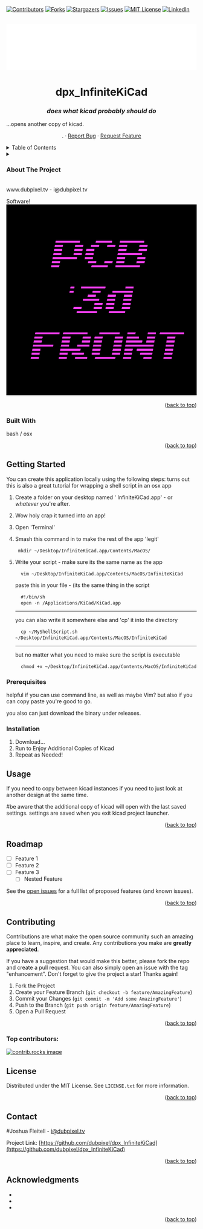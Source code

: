 <!-- Improved compatibility of back to top link: See: https://github.com/othneildrew/Best-README-Template/pull/73 -->
<a id="readme-top"></a>
<!--
*** Thanks for checking out the Best-README-Template. If you have a suggestion
*** that would make this better, please fork the repo and create a pull request
*** or simply open an issue with the tag "enhancement".
*** Don't forget to give the project a star!
*** Thanks again! Now go create something AMAZING! :D
*** /// d   u   b   p   i   x   e   l 
*** this has additionally been changed by dubpixel for the dpx_ series of projects
*** search dpx_InfiniteKiCad .. replace COMMAND OPTION F
*** modified for software only
*** also has added kicad badge
-->



<!-- PROJECT SHIELDS -->
<!--
*** I'm using markdown "reference style" links for readability.
*** Reference links are enclosed in brackets [ ] instead of parentheses ( ).
*** See the bottom of this document for the declaration of the reference variables
*** for contributors-url, forks-url, etc. This is an optional, concise syntax you may use.
*** https://www.markdownguide.org/basic-syntax/#reference-style-links
***
-->
[![Contributors][contributors-shield]][contributors-url]
[![Forks][forks-shield]][forks-url]
[![Stargazers][stars-shield]][stars-url]
[![Issues][issues-shield]][issues-url]
[![MIT License][license-shield]][license-url]
[![LinkedIn][linkedin-shield]][linkedin-url]



<!-- PROJECT LOGO -->
<br />
<div align="center">
  <a href="https://github.com/dubpixel/dpx_InfiniteKiCad">
    <img src="images/logo.png" alt="Logo" height="120">
  </a>

<h1 align="center">dpx_InfiniteKiCad </h1>
<h3 align="center"><i>does what kicad probably should do</i></h3>

  <p align="left">
    ...opens another copy of kicad. 
    <br />
    <div align="center"> 
    
   .
    ·
    <a href="https://github.com/dubpixel/dpx_InfiniteKiCad/issues/new?labels=bug&template=bug-report---.md">Report Bug</a>
    ·
    <a href="https://github.com/dubpixel/dpx_InfiniteKiCad/issues/new?labels=enhancement&template=feature-request---.md">Request Feature</a>
    </div>
    </p>
</div>



<!-- TABLE OF CONTENTS -->
<details>
  <summary>Table of Contents</summary>
  <ol>
    <li>
      <a href="#about-the-project">About The Project</a>
      <ul>
        <li><a href="#built-with">Built With</a></li>
      </ul>
    </li>
    <li>
      <a href="#getting-started">Getting Started</a>
      <ul>
        <li><a href="#prerequisites">Prerequisites</a></li>
        <li><a href="#installation">Installation</a></li>
      </ul>
    </li>
    <li><a href="#usage">Usage</a></li>
    <li><a href="#roadmap">Roadmap</a></li>
    <li><a href="#contributing">Contributing</a></li>
    <li><a href="#license">License</a></li>
    <li><a href="#contact">Contact</a></li>
    <li><a href="#acknowledgments">Acknowledgments</a></li>
  </ol>
</details>



<!-- ABOUT THE PROJECT -->
<details>
<summary><h3>About The Project</h3></summary>
'you would think that this would be the default behavior' -MK 
i made an app to open kicad, again. because sometimes you hellof want to copy things between designs, or, god forbid look at them. on a mac of course. It was originally called double kicad, but people were like well you can open more than two copies so here we are; InfiniteKiCad

</details>
</br>
www.dubpixel.tv  - i@dubpixel.tv
</br>

Software!
![FRONT][product-front]





<p align="right">(<a href="#readme-top">back to top</a>)</p>

### Built With 
  bash / osx
<!--
 * [![Next][Next.js]][Next-url]
 * [![React][React.js]][React-url]
 * [![Vue][Vue.js]][Vue-url]
 * [![Angular][Angular.io]][Angular-url]
 * [![Svelte][Svelte.dev]][Svelte-url]
 * [![Laravel][Laravel.com]][Laravel-url]
 * [![Bootstrap][Bootstrap.com]][Bootstrap-url]
 * [![JQuery][JQuery.com]][JQuery-url]
 
-->
<p align="right">(<a href="#readme-top">back to top</a>)</p>



<!-- GETTING STARTED -->
## Getting Started
You can create this application locally using the following steps:
turns out this is also a great tutorial for wrapping a shell script in an osx app


1.  Create a folder on your desktop named ' InfiniteKiCad.app'  - or _whatever_ you're after.
2.  Wow holy crap it turned into an app!
4.  Open 'Terminal'
5.  Smash this command in to make the rest of the app 'legit'
     ```
      mkdir ~/Desktop/InfiniteKiCad.app/Contents/MacOS/
    
    ```
6.   Write your script  - make sure its the same name as the app  
      ```
        vim ~/Desktop/InfiniteKiCad.app/Contents/MacOS/InfiniteKiCad
      ```
      paste this in your file  - (its the same thing in the script
      ```
        #!/bin/sh
        open -n /Applications/KiCad/KiCad.app
      ```

      ----
      you can also write it somewhere else and 'cp' it into the directory
      ```
        cp ~/MyShellScript.sh ~/Desktop/InfiniteKiCad.app/Contents/MacOS/InfiniteKiCad
      ```
      ----
     but no matter what you need to make sure the script is executable
     ```
       chmod +x ~/Desktop/InfiniteKiCad.app/Contents/MacOS/InfiniteKiCad
     ```
     
      


       


### Prerequisites

helpful if you can use command line, as well as maybe Vim?
but also if you can copy paste you're good to go.

you also can just download the binary under releases.


### Installation

1. Download...
2. Run to Enjoy Additional Copies of Kicad
3. Repeat as Needed!

<!-- USAGE EXAMPLES -->
## Usage

 If you need to copy between kicad instances 
 if you need to just look at another design at the same time.

 #be aware that the additional copy of kicad will open with the last saved settings. settings are saved when you exit kicad project launcher.
<p align="right">(<a href="#readme-top">back to top</a>)</p>



<!-- ROADMAP -->
## Roadmap

- [ ] Feature 1
- [ ] Feature 2
- [ ] Feature 3
    - [ ] Nested Feature

See the [open issues](https://github.com/dubpixel/dpx_InfiniteKiCad/issues) for a full list of proposed features (and known issues).

<p align="right">(<a href="#readme-top">back to top</a>)</p>



<!-- CONTRIBUTING -->
## Contributing

Contributions are what make the open source community such an amazing place to learn, inspire, and create. Any contributions you make are **greatly appreciated**.

If you have a suggestion that would make this better, please fork the repo and create a pull request. You can also simply open an issue with the tag "enhancement".
Don't forget to give the project a star! Thanks again!

1. Fork the Project
2. Create your Feature Branch (`git checkout -b feature/AmazingFeature`)
3. Commit your Changes (`git commit -m 'Add some AmazingFeature'`)
4. Push to the Branch (`git push origin feature/AmazingFeature`)
5. Open a Pull Request

<p align="right">(<a href="#readme-top">back to top</a>)</p>

### Top contributors:

<a href="https://github.com/dubpixel/dpx_InfiniteKiCad/graphs/contributors">
  <img src="https://contrib.rocks/image?repo=dubpixel/dpx_InfiniteKiCad" alt="contrib.rocks image" />
</a>



<!-- LICENSE -->
## License

Distributed under the MIT License. See `LICENSE.txt` for more information.

<p align="right">(<a href="#readme-top">back to top</a>)</p>



<!-- CONTACT -->
## Contact

#Joshua Fleitell - i@dubpixel.tv

Project Link: [https://github.com/dubpixel/dpx_InfiniteKiCad](https://github.com/dubpixel/dpx_InfiniteKiCad)

<p align="right">(<a href="#readme-top">back to top</a>)</p>



<!-- ACKNOWLEDGMENTS -->
## Acknowledgments

* []()
* []()
* []()

<p align="right">(<a href="#readme-top">back to top</a>)</p>



<!-- MARKDOWN LINKS & IMAGES -->
<!-- https://www.markdownguide.org/basic-syntax/#reference-style-links -->
[contributors-shield]: https://img.shields.io/github/contributors/dubpixel/dpx_InfiniteKiCad.svg?style=for-the-badge
[contributors-url]: https://github.com/dubpixel/dpx_InfiniteKiCad/graphs/contributors
[forks-shield]: https://img.shields.io/github/forks/gdubpixel/dpx_InfiniteKiCad.svg?style=for-the-badge
[forks-url]: https://github.com/dubpixel/dpx_InfiniteKiCad/network/members
[stars-shield]: https://img.shields.io/github/stars/dubpixel/dpx_InfiniteKiCad.svg?style=for-the-badge
[stars-url]: https://github.com/dubpixel/dpx_InfiniteKiCad/stargazers
[issues-shield]: https://img.shields.io/github/issues/dubpixel/dpx_InfiniteKiCad.svg?style=for-the-badge
[issues-url]: https://github.com/dubpixel/dpx_InfiniteKiCad/issues
[license-shield]: https://img.shields.io/github/license/dubpixel/dpx_InfiniteKiCad.svg?style=for-the-badge
[license-url]: https://github.com/dubpixel/dpx_InfiniteKiCad/blob/master/LICENSE.txt
[linkedin-shield]: https://img.shields.io/badge/-LinkedIn-black.svg?style=for-the-badge&logo=linkedin&colorB=555
[linkedin-url]: https://linkedin.com/in/linkedin_username
[product-screenshot]: images/screenshot.png
[product-front]: images/front.png
[product-rear]: images/rear.png
[product-pcbFront]: images/pcb_front.png
[product-pcbRear]: images/pcb_rear.png
[Next.js]: https://img.shields.io/badge/next.js-000000?style=for-the-badge&logo=nextdotjs&logoColor=white
[Next-url]: https://nextjs.org/
[React.js]: https://img.shields.io/badge/React-20232A?style=for-the-badge&logo=react&logoColor=61DAFB
[React-url]: https://reactjs.org/
[Vue.js]: https://img.shields.io/badge/Vue.js-35495E?style=for-the-badge&logo=vuedotjs&logoColor=4FC08D
[Vue-url]: https://vuejs.org/
[Angular.io]: https://img.shields.io/badge/Angular-DD0031?style=for-the-badge&logo=angular&logoColor=white
[Angular-url]: https://angular.io/
[Svelte.dev]: https://img.shields.io/badge/Svelte-4A4A55?style=for-the-badge&logo=svelte&logoColor=FF3E00
[Svelte-url]: https://svelte.dev/
[Laravel.com]: https://img.shields.io/badge/Laravel-FF2D20?style=for-the-badge&logo=laravel&logoColor=white
[Laravel-url]: https://laravel.com
[Bootstrap.com]: https://img.shields.io/badge/Bootstrap-563D7C?style=for-the-badge&logo=bootstrap&logoColor=white
[Bootstrap-url]: https://getbootstrap.com
[JQuery.com]: https://img.shields.io/badge/jQuery-0769AD?style=for-the-badge&logo=jquery&logoColor=white
[JQuery-url]: https://jquery.com 
[KiCad.org]: https://img.shields.io/badge/KiCad-v8.0.3-blue
[KiCad-url]: https://kicad.org 
